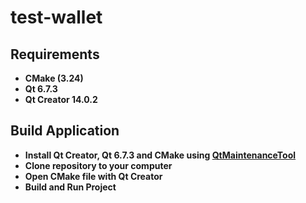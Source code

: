 # test-wallet

## Requirements
- **CMake (3.24)**
- **Qt 6.7.3**
- **Qt Creator 14.0.2**
  
## Build Application
- **Install Qt Creator, Qt 6.7.3 and CMake using [QtMaintenanceTool][Qt Maintenance Tool download]**
- **Clone repository to your computer**
- **Open CMake file with Qt Creator**
- **Build and Run Project**

[Qt Maintenance Tool download]:
https://doc.qt.io/qt-6/get-and-install-qt.html
"Download QtMaintenanceTool"
